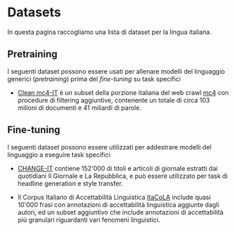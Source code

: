 # Datasets

In questa pagina raccogliamo una lista di dataset per la lingua italiana.

## Pretraining

I seguenti dataset possono essere usati per allenare modelli del linguaggio generici (*pretraining*) prima del *fine-tuning* su task specifici

- [Clean mc4-IT](https://huggingface.co/datasets/gsarti/clean_mc4_it) è un subset della porzione italiana del web crawl [mc4](https://huggingface.co/datasets/mc4) con procedure di filtering aggiuntive, contenente un totale di circa 103 milioni di documenti e 41 miliardi di parole.

## Fine-tuning

I seguenti dataset possono essere utilizzati per addestrare modelli del linguaggio a eseguire task specifici

- [CHANGE-IT](https://huggingface.co/datasets/gsarti/change_it) contiene 152'000 di titoli e articoli di giornale estratti dai quotidiani Il Giornale e La Repubblica, e può essere utilizzato per task di headline generation e style transfer.

- Il Corpus Italiano di Accettabilità Linguistica [ItaCoLA](https://huggingface.co/datasets/gsarti/itacola) include quasi 10'000 frasi con annotazioni di accettabilità linguistica aggiunte dagli autori, ed un subset aggiuntivo che include annotazioni di accettabilità più granulari riguardanti vari fenomeni linguistici.
